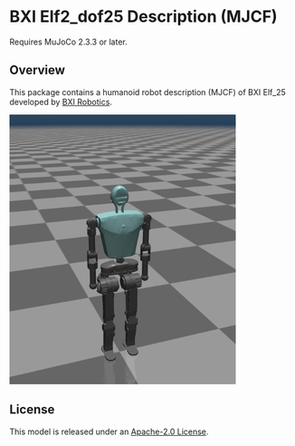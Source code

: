 # BXI Elf2_dof25 Description (MJCF)

Requires MuJoCo 2.3.3 or later.

## Overview

This package contains a humanoid robot description (MJCF) of BXI Elf_25 developed by [BXI Robotics](https://bxirobotics.com).

<p float="left">
  <img src="elf2_dof25.png" width="400">
</p>


## License

This model is released under an [Apache-2.0 License](LICENSE).

